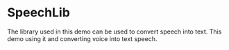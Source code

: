 # SpeechLib

The library used in this demo can be used to convert speech into text.
This demo using it and converting voice into text speech.

